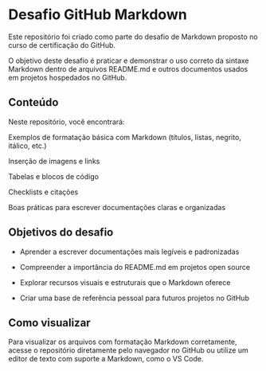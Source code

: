 # Desafio GitHub Markdown
Este repositório foi criado como parte do desafio de Markdown proposto no curso de certificação do GitHub.

O objetivo deste desafio é praticar e demonstrar o uso correto da sintaxe Markdown dentro de arquivos README.md e outros documentos usados em projetos hospedados no GitHub.

## Conteúdo
Neste repositório, você encontrará:

Exemplos de formatação básica com Markdown (títulos, listas, negrito, itálico, etc.)

Inserção de imagens e links

Tabelas e blocos de código

Checklists e citações

Boas práticas para escrever documentações claras e organizadas

## Objetivos do desafio
* Aprender a escrever documentações mais legíveis e padronizadas

* Compreender a importância do README.md em projetos open source

* Explorar recursos visuais e estruturais que o Markdown oferece

* Criar uma base de referência pessoal para futuros projetos no GitHub

## Como visualizar
Para visualizar os arquivos com formatação Markdown corretamente, acesse o repositório diretamente pelo navegador no GitHub ou utilize um editor de texto com suporte a Markdown, como o VS Code.

